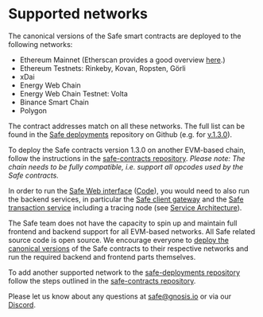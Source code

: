 # Supported networks

The canonical versions of the Safe smart contracts are deployed to the following networks:

* Ethereum Mainnet (Etherscan provides a good overview [here](https://etherscan.io/accounts/label/gnosis-safe).)
* Ethereum Testnets: Rinkeby, Kovan, Ropsten, Görli
* xDai
* Energy Web Chain
* Energy Web Chain Testnet: Volta
* Binance Smart Chain
* Polygon

The contract addresses match on all these networks. The full list can be found in the [Safe deployments](https://github.com/gnosis/safe-deployments) repository on Github (e.g. for [v.1.3.0](https://github.com/gnosis/safe-deployments/tree/main/src/assets/v1.3.0)).

To deploy the Safe contracts version 1.3.0 on another EVM-based chain, follow the instructions in the [safe-contracts repository](https://github.com/gnosis/safe-contracts/blob/v1.3.0/README.md#custom-networks). _Please note: The chain needs to be fully compatible, i.e. support all opcodes used by the Safe contracts._

In order to run the [Safe Web interface](https://docs.gnosis.io/safe/docs/contracts_other_evm/gnosis-safe.io/app/) ([Code](https://github.com/gnosis/safe-react/)), you would need to also run the backend services, in particular the [Safe client gateway](https://github.com/gnosis/safe-client-gateway/) and the [Safe transaction service](https://github.com/gnosis/safe-transaction-service) including a tracing node (see [Service Architecture](../backend/service-architecture.md)).

The Safe team does not have the capacity to spin up and maintain full frontend and backend support for all EVM-based networks. All Safe related source code is open source. We encourage everyone to [deploy the canonical versions](https://github.com/gnosis/safe-contracts/blob/v1.3.0/README.md#custom-networks) of the Safe contracts to their respective networks and run the required backend and frontend parts themselves.

To add another supported network to the [safe-deployments repository](https://github.com/gnosis/safe-deployments) follow the steps outlined in the [safe-contracts repository](https://github.com/gnosis/safe-contracts/blob/v1.3.0/README.md#deployments).

Please let us know about any questions at [safe@gnosis.io](mailto:safe@gnosis.io) or via our [Discord](https://discord.gg/FPMRAwK).
